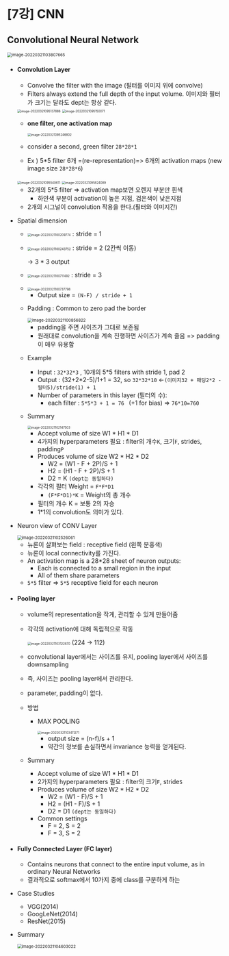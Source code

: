 # [7강] CNN

## Convolutional Neural Network

<img src="md-images/image-20220321103807665.png" alt="image-20220321103807665" style="zoom:67%;" />

* #### Convolution Layer

  * Convolve the filter with the image (필터를 이미지 위에 convolve)
  * Filters always extend the full depth of the input volume. 
    이미지와 필터가 크기는 달라도 dept는 항상 같다.

  <img src="md-images/image-20220321095137886.png" alt="image-20220321095137886" style="zoom:50%;" />

  <img src="md-images/image-20220321095150071.png" alt="image-20220321095150071" style="zoom:50%;" />

  * **one filter, one activation map**

    <img src="md-images/image-20220321095246802.png" alt="image-20220321095246802" style="zoom:50%;" />

  * consider a second, green filter `28*28*1`

  * Ex ) 5*5 filter 6개 =(re-representation)=> 6개의 activation maps (new image size `28*28*6`) 

  <img src="md-images/image-20220321095540611.png" alt="image-20220321095540611" style="zoom:50%;" />

  <img src="md-images/image-20220321095824089.png" alt="image-20220321095824089" style="zoom:50%;" />

  * 32개의 5*5 filter => activation map보면 오렌지 부분만 흰색
    * 하얀색 부분이 activation이 높은 지점, 검은색이 낮은지점
  * 2개의 시그널이 convolution 작용을 한다.(필터와 이미지간)

* Spatial dimension

  * <img src="md-images/image-20220321100209774.png" alt="image-20220321100209774" style="zoom:50%;" /> : stride = 1

  * <img src="md-images/image-20220321100243752.png" alt="image-20220321100243752" style="zoom:50%;" /> : stride = 2 (2칸씩 이동)

    → 3 * 3 output

  * <img src="md-images/image-20220321100711492.png" alt="image-20220321100711492" style="zoom:50%;" /> : stride = 3

  * <img src="md-images/image-20220321100737798.png" alt="image-20220321100737798" style="zoom:50%;" /> 

    * Output size = `(N-F) / stride + 1`

  * Padding : Common to zero pad the border

    <img src="md-images/image-20220321100856822.png" alt="image-20220321100856822" style="zoom: 67%;" />

    * padding을 주면 사이즈가 그대로 보존됨
    * 원래대로 convolution을 계속 진행하면 사이즈가 계속 줄음 => padding이 매우 유용함

  * Example

    * Input : `32*32*3` , 10개의 5*5 filters with stride 1, pad 2
    * Output : (32+2*2-5)/1+1 = 32, so `32*32*10`
      ←`(이미지32 + 패딩2*2 - 필터5)/stride(1) + 1`
    * Number of parameters in this layer (필터의 수): 
      * each filter : `5*5*3 + 1 = 76 ` (+1 for bias) => `76*10=760`

  * Summary

    <img src="md-images/image-20220321102147503.png" alt="image-20220321102147503" style="zoom:50%;" />

    * Accept volume of size W1 * H1 * D1
    * 4가지의 hyperparameters 필요 : filter의 개수`K`, 크기`F`, stride`S`, padding`P`
    * Produces volume of size W2 * H2 * D2
      * W2 = (W1 - F + 2P)/S + 1
      * H2 = (H1 - F + 2P)/S + 1
      * D2 = K `(dept는 동일하다)`
    * 각각의 필터 Weight = `F*F*D1`
      * `(F*F*D1)*K` = Weight의 총 개수
    * 필터의 개수 K = 보통 2의 자승
    * 1*1의 convolution도 의미가 있다.

* Neuron view of CONV Layer

  <img src="md-images/image-20220321102526061.png" alt="image-20220321102526061" style="zoom:67%;" />

  * 뉴론이 살펴보는 field : receptive field (왼쪽 분홍색)
  * 뉴론이 local connectivity를 가진다.
  * An activation map is a 28*28 sheet of neuron outputs:
    * Each is connected to a small region in the input
    * All of them share parameters
  * `5*5` filter => `5*5` receptive field for each neuron

* #### Pooling layer

  * volume의 representation을 작게, 관리할 수 있게 만들어줌

  * 각각의 activation에 대해 독립적으로 작동

    <img src="md-images/image-20220321103122870.png" alt="image-20220321103122870" style="zoom:50%;" /> (224  → 112)

  * convolutional layer에서는 사이즈를 유지, pooling layer에서 사이즈를 downsampling

  * 즉, 사이즈는 pooling layer에서 관리한다. 

  * parameter, padding이 없다.

  * 방법

    * MAX POOLING

      <img src="md-images/image-20220321103411271.png" alt="image-20220321103411271" style="zoom:50%;" />

      * output size = (n-f)/s + 1 
      * 약간의 정보를 손실하면서 invariance 능력을 얻게된다.

  * Summary

    * Accept volume of size W1 * H1 * D1
    * 2가지의 hyperparameters 필요 : filter의 크기`F`, stride`S`
    * Produces volume of size W2 * H2 * D2
      * W2 = (W1 - F)/S + 1
      * H2 = (H1 - F)/S + 1
      * D2 = D1 `(dept는 동일하다)`
    * Common settings
      * F = 2, S = 2
      * F = 3, S = 2

* #### Fully Connected Layer (FC layer)

  * Contains neurons that connect to the entire input volume, as in ordinary Neural Networks
  * 결과적으로 softmax에서 10가지 중에 class를 구분하게 하는



* Case Studies
  * VGG(2014)
  * GoogLeNet(2014)
  * ResNet(2015)



* Summary

  <img src="md-images/image-20220321104603022.png" alt="image-20220321104603022" style="zoom:67%;" />

